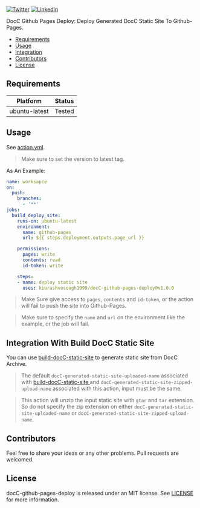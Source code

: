 [![Twitter](https://img.shields.io/badge/Twitter-@Vosough_k-blue.svg?style=flat-square)](https://twitter.com/vosough_k)
[![Linkedin](https://img.shields.io/badge/Linkedin-KiarashVosough-blue.svg?style=flat-square)](https://www.linkedin.com/in/kiarashvosough/)

DocC Github Pages Deploy: Deploy Generated DocC Static Site To Github-Pages.

- [Requirements](#requirements)
- [Usage](#usage)
- [Integration](#integration-with-build-docC-static-site)
- [Contributors](#contributors)
- [License](#license)

## Requirements

| Platform  | Status |
| --- | --- |
|  ubuntu-latest | Tested |

## Usage

See [action.yml](https://github.com/kiarashvosough1999/docC-github-pages-deploy/blob/master/action.yml).

> Make sure to set the version to latest tag.

As An Example:

```yml
name: worksapce
on:
  push:
    branches:
      - '**'
jobs:
  build_deploy_site:
    runs-on: ubuntu-latest
    environment:
      name: github-pages
      url: ${{ steps.deployment.outputs.page_url }}

    permissions:
      pages: write
      contents: read
      id-token: write

    steps:
    - name: deploy static site
      uses: kiarashvosough1999/docC-github-pages-deploy@v1.0.0
```

> Make Sure give access to `pages`, `contents` and `id-token`, or the action will fail to push the site into Github-Pages.

> Make sure to specify the `name` and `url` on the environment like the example, or the job will fail.


## Integration With Build DocC Static Site

You can use [build-docC-static-site](https://github.com/kiarashvosough1999/build-docC-static-site/tree/master) to generate static site from DocC Archive.

> The default `docC-generated-static-site-uploaded-name` associated with [build-docC-static-site
](https://github.com/kiarashvosough1999/build-docC-static-site/tree/master) and `docC-generated-static-site-zipped-upload-name` associated with this action, input must be the same.

> This action will unzip the input static site with `gtar` and `tar` extension. So do not specify the zip extension on either `docC-generated-static-site-uploaded-name` or `docC-generated-static-site-zipped-upload-name`.
 
## Contributors

Feel free to share your ideas or any other problems. Pull requests are welcomed.

## License

docC-github-pages-deploy is released under an MIT license. See [LICENSE](https://github.com/kiarashvosough1999/build-docC-static-site/blob/master/LICENSE) for more information.
